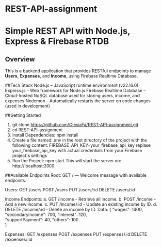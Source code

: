 # REST-API-assignment
# Simple REST API with Node.js, Express & Firebase RTDB

## Overview
This is a backend application that provides RESTful endpoints to manage **Users**, **Expenses**, and **Income**, using Firebase Realtime Database.

##Tech Stack
Node.js – JavaScript runtime environment (v22.16.0)
Express.js – Web framework for Node.js
Firebase Realtime Database – Cloud-hosted NoSQL database used for storing users, income, and expenses
Nodemon – Automatically restarts the server on code changes (used in development)

##Getting Started
1. git clone https://github.com/OlesiaFa/REST-API-assignment.git
2. cd REST-API-assignment
3. Install Dependencies:
 npm install
4. Create a file named .env in the root directory of the project with the following content:
   FIREBASE_API_KEY=your_firebase_api_key
replase your_firebase_api_key with actual credentials from your Firebase project's settings
5. Run the Project:
npm start 
 This will start the server on:
http://localhost:3000

##Available Endpoints
Root:
  GET / — Welcome message with available endpoints.

Users:
GET /users
POST /users
PUT /users/:id
DELETE /users/:id


Income Endpoints:
a. GET /income - Retrieve all income.
b. POST /income - Add a new income.
c. PUT /income/:id - Update an existing income by ID.
d. DELETE /income/:id - Delete an income by ID.
Data:
{
      "wages": 1400,
      "secondaryIncome": 700,
      "interest": 120,       
      "supportPayment": 40,
      "others": 100             
 }


Expenses:
GET /expenses
POST /expenses
PUT /expenses/:id
DELETE /expenses/:id